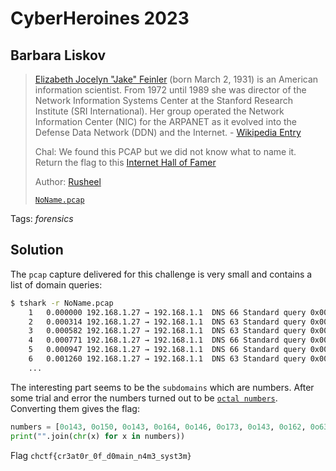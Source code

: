 # CyberHeroines 2023

## Barbara Liskov

> [Elizabeth Jocelyn "Jake" Feinler](https://en.wikipedia.org/wiki/Elizabeth_J._Feinler) (born March 2, 1931) is an American information scientist. From 1972 until 1989 she was director of the Network Information Systems Center at the Stanford Research Institute (SRI International). Her group operated the Network Information Center (NIC) for the ARPANET as it evolved into the Defense Data Network (DDN) and the Internet. - [Wikipedia Entry](https://en.wikipedia.org/wiki/Elizabeth_J._Feinler)
> 
> Chal: We found this PCAP but we did not know what to name it. Return the flag to this [Internet Hall of Famer](https://www.youtube.com/watch?v=idb-7Z3qk_o)
>
>  Author: [Rusheel](https://github.com/Rusheelraj)
>
> [`NoName.pcap`](NoName.pcap)

Tags: _forensics_

## Solution
The `pcap` capture delivered for this challenge is very small and contains a list of domain queries:

```bash
$ tshark -r NoName.pcap
    1   0.000000 192.168.1.27 → 192.168.1.1  DNS 66 Standard query 0x0000 A 143.google.WiCys.com
    2   0.000314 192.168.1.27 → 192.168.1.1  DNS 63 Standard query 0x0001 A 150.fit.WiCys.edu
    3   0.000582 192.168.1.27 → 192.168.1.1  DNS 63 Standard query 0x0002 A 143.fit.WiCys.edu
    4   0.000771 192.168.1.27 → 192.168.1.1  DNS 66 Standard query 0x0003 A 164.netflix.WiCys.in
    5   0.000947 192.168.1.27 → 192.168.1.1  DNS 66 Standard query 0x0004 A 146.google.WiCys.com
    6   0.001260 192.168.1.27 → 192.168.1.1  DNS 63 Standard query 0x0005 A 
    ...
```

The interesting part seems to be the `subdomains` which are numbers. After some trial and error the numbers turned out to be [`octal numbers`](https://en.wikipedia.org/wiki/Octal). Converting them gives the flag:

```python
numbers = [0o143, 0o150, 0o143, 0o164, 0o146, 0o173, 0o143, 0o162, 0o63, 0o141, 0o164, 0o60, 0o162, 0o137, 0o60, 0o146, 0o137, 0o144, 0o60, 0o155, 0o141, 0o151, 0o156, 0o137, 0o156, 0o64, 0o155, 0o63, 0o137, 0o163, 0o171, 0o163, 0o164, 0o63, 0o155, 0o175]
print("".join(chr(x) for x in numbers))
```

Flag `chctf{cr3at0r_0f_d0main_n4m3_syst3m}`